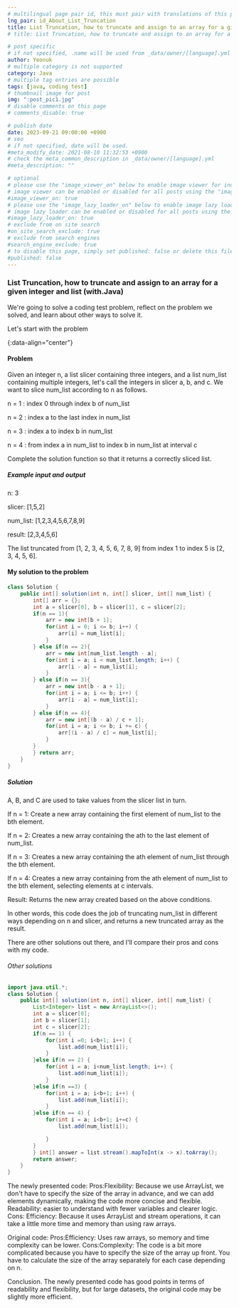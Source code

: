 ```yaml
---
# multilingual page pair id, this must pair with translations of this page. (This name must be unique)
lng_pair: id_About_List_Truncation
title: List Truncation, how to truncate and assign to an array for a given integer and list (with.Java)
# title: List Truncation, how to truncate and assign to an array for a given integer and list (with.Java)

# post specific
# if not specified, .name will be used from _data/owner/[language].yml
author: Yeonuk
# multiple category is not supported
category: Java
# multiple tag entries are possible
tags: [java, coding test]
# thumbnail image for post
img: ":post_pic1.jpg"
# disable comments on this page
# comments_disable: true

# publish date
date: 2023-09-21 09:00:00 +0900
# seo
# if not specified, date will be used.
#meta_modify_date: 2021-08-10 11:32:53 +0900
# check the meta_common_description in _data/owner/[language].yml
#meta_description: ""

# optional
# please use the "image_viewer_on" below to enable image viewer for individual pages or posts (_posts/ or [language]/_posts folders).
# image viewer can be enabled or disabled for all posts using the "image_viewer_posts: true" setting in _data/conf/main.yml.
#image_viewer_on: true
# please use the "image_lazy_loader_on" below to enable image lazy loader for individual pages or posts (_posts/ or [language]/_posts folders).
# image lazy loader can be enabled or disabled for all posts using the "image_lazy_loader_posts: true" setting in _data/conf/main.yml.
#image_lazy_loader_on: true
# exclude from on site search
#on_site_search_exclude: true
# exclude from search engines
#search_engine_exclude: true
# to disable this page, simply set published: false or delete this file
#published: false
---
```


<!-- outline-start -->

### List Truncation, how to truncate and assign to an array for a given integer and list (with.Java)

We're going to solve a coding test problem, reflect on the problem we solved, and learn about other ways to solve it.

Let's start with the problem

{:data-align="center"}

<!-- outline-end -->

#### Problem

Given an integer n, a list slicer containing three integers, and a list num_list containing multiple integers, let's call the integers in slicer a, b, and c. We want to slice num_list according to n as follows.

n = 1 : index 0 through index b of num_list

n = 2 : index a to the last index in num_list

n = 3 : index a to index b in num_list

n = 4 : from index a in num_list to index b in num_list at interval c

Complete the solution function so that it returns a correctly sliced list.

##### Example input and output

n: 3

slicer: [1,5,2]

num_list: [1,2,3,4,5,6,7,8,9]

result: [2,3,4,5,6]

The list truncated from [1, 2, 3, 4, 5, 6, 7, 8, 9] from index 1 to index 5 is [2, 3, 4, 5, 6].

<!-- | start_num | end_num | result |
| --------- | ------- | ------ |
| 10 | 3 | 0 | -->

#### My solution to the problem

```java
class Solution {
    public int[] solution(int n, int[] slicer, int[] num_list) {
        int[] arr = {};
        int a = slicer[0], b = slicer[1], c = slicer[2];
        if(n == 1){
            arr = new int[b + 1];
            for(int i = 0; i <= b; i++) {
                arr[i] = num_list[i];
            }
        } else if(n == 2){
            arr = new int[num_list.length - a];
            for(int i = a; i < num_list.length; i++) {
                arr[i - a] = num_list[i];
            }
        } else if(n == 3){
            arr = new int[b - a + 1];
            for(int i = a; i <= b; i++) {
                arr[i - a] = num_list[i];
            }
        } else if(n == 4){
            arr = new int[(b - a) / c + 1];
            for(int i = a; i <= b; i += c) {
                arr[(i - a) / c] = num_list[i];
            }
        }
        } return arr;
    }
}
```

##### Solution

A, B, and C are used to take values from the slicer list in turn.

If n = 1:
Create a new array containing the first element of num_list to the bth element.

If n = 2:
Creates a new array containing the ath to the last element of num_list.

If n = 3:
Creates a new array containing the ath element of num_list through the bth element.

If n = 4:
Creates a new array containing from the ath element of num_list to the bth element, selecting elements at c intervals.

Result:
Returns the new array created based on the above conditions.

In other words, this code does the job of truncating num_list in different ways depending on n and slicer, and returns a new truncated array as the result.

There are other solutions out there, and I'll compare their pros and cons with my code.

###### Other solutions

```java
import java.util.*;
class Solution {
    public int[] solution(int n, int[] slicer, int[] num_list) {
        List<Integer> list = new ArrayList<>();
        int a = slicer[0];
        int b = slicer[1];
        int c = slicer[2];
        if(n == 1) {
            for(int i =0; i<b+1; i++) {
                list.add(num_list[i]);
            }
        }else if(n == 2) {
            for(int i = a; i<num_list.length; i++) {
                list.add(num_list[i]);
            }
        }else if(n ==3) {
            for(int i = a; i<b+1; i++) {
                list.add(num_list[i]);
            }
        }else if(n == 4) {
            for(int i = a; i<b+1; i+=c) {
                list.add(num_list[i]);

            }
        }
        } int[] answer = list.stream().mapToInt(x -> x).toArray();
        return answer;
    }
}
```

The newly presented code:
Pros:Flexibility: Because we use ArrayList, we don't have to specify the size of the array in advance, and we can add elements dynamically, making the code more concise and flexible.
Readability: easier to understand with fewer variables and clearer logic.
Cons: Efficiency: Because it uses ArrayList and stream operations, it can take a little more time and memory than using raw arrays.

Original code:
Pros:Efficiency: Uses raw arrays, so memory and time complexity can be lower.
Cons:Complexity: The code is a bit more complicated because you have to specify the size of the array up front. You have to calculate the size of the array separately for each case depending on n.

Conclusion.
The newly presented code has good points in terms of readability and flexibility, but for large datasets, the original code may be slightly more efficient.
